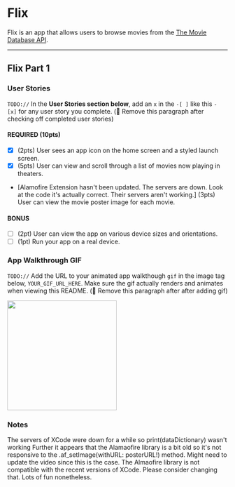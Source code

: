 # Flix

Flix is an app that allows users to browse movies from the [The Movie Database API](http://docs.themoviedb.apiary.io/#).

---

## Flix Part 1

### User Stories
`TODO://` In the **User Stories section below**, add an `x` in the `-[ ]` like this `- [x]` for any user story you complete. (🚫 Remove this paragraph after checking off completed user stories)

#### REQUIRED (10pts)
- [X] (2pts) User sees an app icon on the home screen and a styled launch screen.
- [X] (5pts) User can view and scroll through a list of movies now playing in theaters.
- [Alamofire Extension hasn't been updated. The servers are down. Look at the code it's actually correct. Their servers aren't working.] (3pts) User can view the movie poster image for each movie.

#### BONUS
- [ ] (2pt) User can view the app on various device sizes and orientations.
- [ ] (1pt) Run your app on a real device.

### App Walkthrough GIF
`TODO://` Add the URL to your animated app walkthough `gif` in the image tag below, `YOUR_GIF_URL_HERE`. Make sure the gif actually renders and animates when viewing this README. (🚫 Remove this paragraph after after adding gif)

<img src="http://g.recordit.co/dtYx43zwxS.gif" width=250><br>

### Notes
The servers of XCode were down for a while so print(dataDictionary) wasn't working
Further it appears that the Alamaofire library is a bit old so it's not responsive to the .af_setImage(withURL: posterURL!) method. Might need to update the video since this is the case. The Almaofire library is not compatible with the recent versions of XCode. Please consider changing that. 
Lots of fun nonetheless. 

